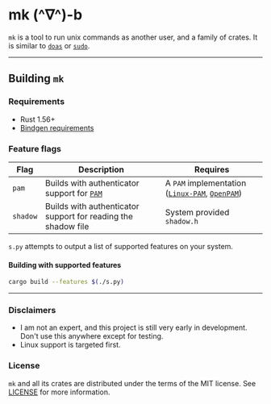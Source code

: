 # mk (^∇^)-b


`mk` is a tool to run unix commands as another user, and a family of crates. It is similar to [`doas`](https://github.com/Duncaen/OpenDoas) or [`sudo`](https://github.com/sudo-project/sudo).

---

## Building `mk`

### Requirements

 - Rust 1.56+
 - [Bindgen requirements](https://rust-lang.github.io/rust-bindgen/requirements.html)

### Feature flags

| Flag | Description | Requires |
|------|-------------|----------|
| `pam` | Builds with authenticator support for [`PAM`](https://en.wikipedia.org/wiki/Pluggable_authentication_module) | A `PAM` implementation ([`Linux-PAM`](http://www.linux-pam.org/), [`OpenPAM`](https://www.openpam.org/)) |
| `shadow` | Builds with authenticator support for reading the shadow file | System provided `shadow.h` |

`s.py` attempts to output a list of supported features on your system.

#### Building with supported features

```sh
cargo build --features $(./s.py)
```

---


### Disclaimers

 - I am not an expert, and this project is still very early in development. Don't use this anywhere except for testing.
 - Linux support is targeted first.

### License

`mk` and all its crates are distributed under the terms of the MIT license. See [LICENSE](LICENSE) for more information.
